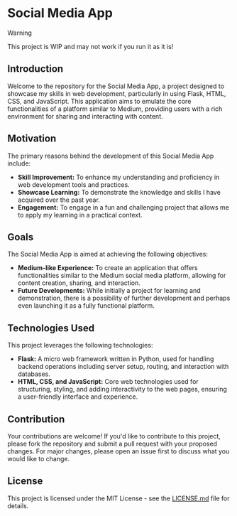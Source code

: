 # Social Media App

> [!WARNING]
> This project is WIP and may not work if you run it as it is!

## Introduction

Welcome to the repository for the Social Media App, a project designed to showcase my skills in web development, particularly in using Flask, HTML, CSS, and JavaScript. This application aims to emulate the core functionalities of a platform similar to Medium, providing users with a rich environment for sharing and interacting with content.

## Motivation

The primary reasons behind the development of this Social Media App include:

- **Skill Improvement:** To enhance my understanding and proficiency in web development tools and practices.
- **Showcase Learning:** To demonstrate the knowledge and skills I have acquired over the past year.
- **Engagement:** To engage in a fun and challenging project that allows me to apply my learning in a practical context.

## Goals

The Social Media App is aimed at achieving the following objectives:

- **Medium-like Experience:** To create an application that offers functionalities similar to the Medium social media platform, allowing for content creation, sharing, and interaction.
- **Future Developments:** While initially a project for learning and demonstration, there is a possibility of further development and perhaps even launching it as a fully functional platform.

## Technologies Used

This project leverages the following technologies:

- **Flask:** A micro web framework written in Python, used for handling backend operations including server setup, routing, and interaction with databases.
- **HTML, CSS, and JavaScript:** Core web technologies used for structuring, styling, and adding interactivity to the web pages, ensuring a user-friendly interface and experience.

## Contribution

Your contributions are welcome! If you'd like to contribute to this project, please fork the repository and submit a pull request with your proposed changes. For major changes, please open an issue first to discuss what you would like to change.

## License

This project is licensed under the MIT License - see the [LICENSE.md](LICENSE.md) file for details.
